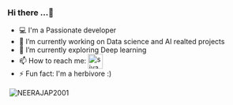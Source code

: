 ### Hi there ...👋


- 💻 I'm a Passionate developer 
- 🔭 I’m currently working on Data science and AI realted projects
- 🌱 I’m currently exploring Deep learning
- 📫 How to reach me: <a href="https://www.linkedin.com/in/neeraj-adityananth/" target="black"><img align="center" src="https://cdn.jsdelivr.net/npm/simple-icons@3.0.1/icons/linkedin.svg" alt="siva jagadesh" height="30" width="30" /></a>
- ⚡ Fun fact: I'm a herbivore :)




<p>&nbsp;<img align="center" src="https://github-readme-stats.vercel.app/api?username=NEERAJAP2001&show_icons=true&theme=tokyonight" alt="NEERAJAP2001" /></p>


